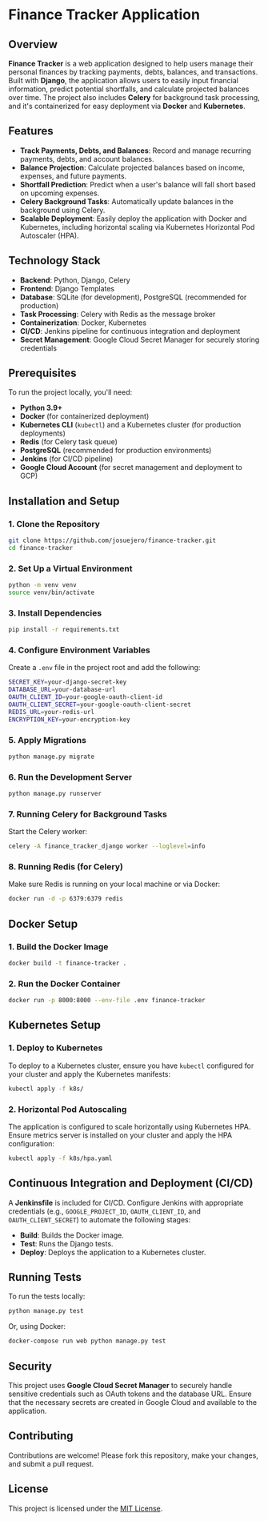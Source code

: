# Finance Tracker Application

## Overview

**Finance Tracker** is a web application designed to help users manage their personal finances by tracking payments, debts, balances, and transactions. Built with **Django**, the application allows users to easily input financial information, predict potential shortfalls, and calculate projected balances over time. The project also includes **Celery** for background task processing, and it's containerized for easy deployment via **Docker** and **Kubernetes**.

## Features

- **Track Payments, Debts, and Balances**: Record and manage recurring payments, debts, and account balances.
- **Balance Projection**: Calculate projected balances based on income, expenses, and future payments.
- **Shortfall Prediction**: Predict when a user's balance will fall short based on upcoming expenses.
- **Celery Background Tasks**: Automatically update balances in the background using Celery.
- **Scalable Deployment**: Easily deploy the application with Docker and Kubernetes, including horizontal scaling via Kubernetes Horizontal Pod Autoscaler (HPA).

## Technology Stack

- **Backend**: Python, Django, Celery
- **Frontend**: Django Templates
- **Database**: SQLite (for development), PostgreSQL (recommended for production)
- **Task Processing**: Celery with Redis as the message broker
- **Containerization**: Docker, Kubernetes
- **CI/CD**: Jenkins pipeline for continuous integration and deployment
- **Secret Management**: Google Cloud Secret Manager for securely storing credentials

## Prerequisites

To run the project locally, you'll need:

- **Python 3.9+**
- **Docker** (for containerized deployment)
- **Kubernetes CLI** (`kubectl`) and a Kubernetes cluster (for production deployments)
- **Redis** (for Celery task queue)
- **PostgreSQL** (recommended for production environments)
- **Jenkins** (for CI/CD pipeline)
- **Google Cloud Account** (for secret management and deployment to GCP)

## Installation and Setup

### 1. Clone the Repository

```bash
git clone https://github.com/josuejero/finance-tracker.git
cd finance-tracker
```

### 2. Set Up a Virtual Environment

```bash
python -m venv venv
source venv/bin/activate
```

### 3. Install Dependencies

```bash
pip install -r requirements.txt
```

### 4. Configure Environment Variables

Create a `.env` file in the project root and add the following:

```bash
SECRET_KEY=your-django-secret-key
DATABASE_URL=your-database-url
OAUTH_CLIENT_ID=your-google-oauth-client-id
OAUTH_CLIENT_SECRET=your-google-oauth-client-secret
REDIS_URL=your-redis-url
ENCRYPTION_KEY=your-encryption-key
```

### 5. Apply Migrations

```bash
python manage.py migrate
```

### 6. Run the Development Server

```bash
python manage.py runserver
```

### 7. Running Celery for Background Tasks

Start the Celery worker:

```bash
celery -A finance_tracker_django worker --loglevel=info
```

### 8. Running Redis (for Celery)

Make sure Redis is running on your local machine or via Docker:

```bash
docker run -d -p 6379:6379 redis
```

## Docker Setup

### 1. Build the Docker Image

```bash
docker build -t finance-tracker .
```

### 2. Run the Docker Container

```bash
docker run -p 8000:8000 --env-file .env finance-tracker
```

## Kubernetes Setup

### 1. Deploy to Kubernetes

To deploy to a Kubernetes cluster, ensure you have `kubectl` configured for your cluster and apply the Kubernetes manifests:

```bash
kubectl apply -f k8s/
```

### 2. Horizontal Pod Autoscaling

The application is configured to scale horizontally using Kubernetes HPA. Ensure metrics server is installed on your cluster and apply the HPA configuration:

```bash
kubectl apply -f k8s/hpa.yaml
```

## Continuous Integration and Deployment (CI/CD)

A **Jenkinsfile** is included for CI/CD. Configure Jenkins with appropriate credentials (e.g., `GOOGLE_PROJECT_ID`, `OAUTH_CLIENT_ID`, and `OAUTH_CLIENT_SECRET`) to automate the following stages:

- **Build**: Builds the Docker image.
- **Test**: Runs the Django tests.
- **Deploy**: Deploys the application to a Kubernetes cluster.

## Running Tests

To run the tests locally:

```bash
python manage.py test
```

Or, using Docker:

```bash
docker-compose run web python manage.py test
```

## Security

This project uses **Google Cloud Secret Manager** to securely handle sensitive credentials such as OAuth tokens and the database URL. Ensure that the necessary secrets are created in Google Cloud and available to the application.

## Contributing

Contributions are welcome! Please fork this repository, make your changes, and submit a pull request.

## License

This project is licensed under the [MIT License](LICENSE).